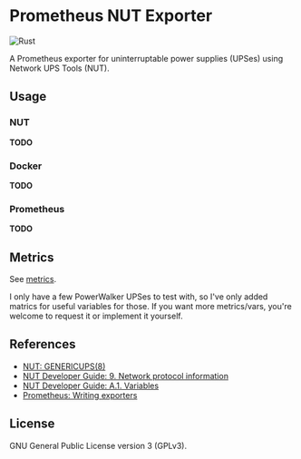 # Prometheus NUT Exporter

![Rust](https://github.com/HON95/prometheus-nut-exporter/workflows/CI/badge.svg?branch=master)

A Prometheus exporter for uninterruptable power supplies (UPSes) using Network UPS Tools (NUT).

## Usage

### NUT

**TODO**

### Docker

**TODO**

### Prometheus

**TODO**

## Metrics

See [metrics](metrics.md).

I only have a few PowerWalker UPSes to test with, so I've only added matrics for useful variables for those. If you want more metrics/vars, you're welcome to request it or implement it yourself.

## References

- [NUT: GENERICUPS(8)](https://networkupstools.org/docs/man/genericups.html)
- [NUT Developer Guide: 9. Network protocol information](https://networkupstools.org/docs/developer-guide.chunked/ar01s09.html)
- [NUT Developer Guide: A.1. Variables](https://networkupstools.org/docs/developer-guide.chunked/apas01.html)
- [Prometheus: Writing exporters](https://prometheus.io/docs/instrumenting/writing_exporters/)

## License

GNU General Public License version 3 (GPLv3).
